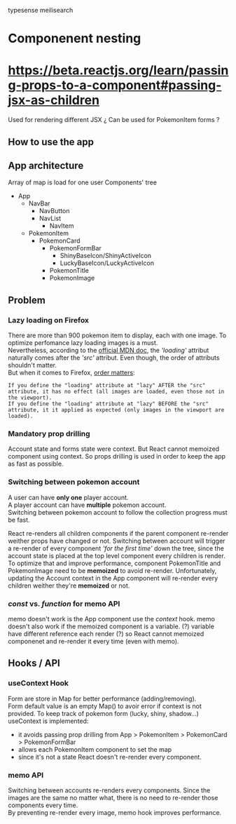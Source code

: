 typesense
meilisearch

# Componenent nesting 
# https://beta.reactjs.org/learn/passing-props-to-a-component#passing-jsx-as-children

Used for rendering different JSX
¿ Can be used for PokemonItem forms ?

## How to use the app

## App architecture

Array of map is load for one user
Components' tree
- App
  - NavBar
    - NavButton
    - NavList
      - NavItem
  - PokemonItem
    - PokemonCard
      - PokemonFormBar
        - ShinyBaseIcon/ShinyActiveIcon
        - LuckyBaseIcon/LuckyActiveIcon
      - PokemonTitle
      - PokemonImage

## Problem 
### Lazy loading on Firefox
There are more than 900 pokemon item to display, each with one image. To optimize perfomance lazy loading images is a must.  
Nevertheless, according to the [official MDN doc](https://developer.mozilla.org/fr/docs/Web/HTML/Element/img#attributs), the _'loading'_ attribut naturally comes after the _'src'_ attribut. Even though, the order of attributs shouldn't matter.  
But when it comes to Firefox, [order matters](https://bugzilla.mozilla.org/show_bug.cgi?id=1647077):

    If you define the "loading" attribute at "lazy" AFTER the "src" attribute, it has no effect (all images are loaded, even those not in the viewport).
    If you define the "loading" attribute at "lazy" BEFORE the "src" attribute, it it applied as expected (only images in the viewport are loaded).

### Mandatory prop drilling
Account state and forms state were context. But React cannot memoized component using context. So props drilling is used in order to keep the app as fast as possible.

### Switching between pokemon account
A user can have **only one** player account.  
A player account can have **multiple** pokemon account.  
Switching between pokemon account to follow the collection progress must be fast.  

React re-renders all children components if the parent component re-render weither props have changed or not.
Switching between account will trigger a re-render of every component _'for the first time'_ down the tree, since the account state is placed at the top level component every children is render.
To optimize that and improve performance, component PokemonTitle and PokemonImage need to be **memoized** to avoid re-render.
Unfortunately, updating the Account context in the App component will re-render every children weither they're **memoized** or not.


### _const_ vs. _function_ for memo API
memo doesn't work is the App component use the _context_ hook.
memo doesn't also work if the memoized component is a variable. (?) variable have different reference each render (?) so React cannot memoized componenet and re-render it every time (even with memo).

## Hooks / API
### useContext Hook
Form are store in Map for better performance (adding/removing).  
Form default value is an empty Map() to avoir error if context is not provided.
To keep track of pokemon form (lucky, shiny, shadow...) useContext is implemented:
- it avoids passing prop drilling from App > PokemonItem > PokemonCard > PokemonFormBar
- allows each PokemonItem component to set the map
- since it's not a state React doesn't re-render every component.


### memo API
Switching between accounts re-renders every components. Since the images are the same no matter what, there is no need to re-render those components every time.  
By preventing re-render every image, memo hook improves performance. 
